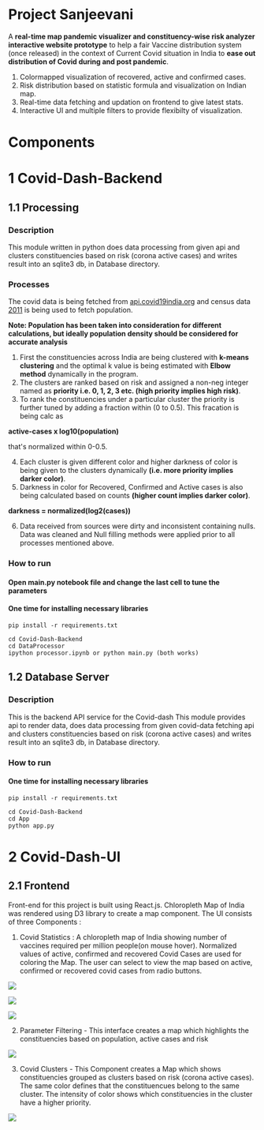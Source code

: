 # Project Sanjeevani

A **real-time map pandemic visualizer and constituency-wise risk analyzer interactive website prototype** to help a fair Vaccine distribution system (once released) in the context of Current Covid situation in India to **ease out distribution of Covid during and post pandemic**.

1. Colormapped visualization of recovered, active and confirmed cases.
2. Risk distribution based on statistic formula and visualization on Indian map.
3. Real-time data fetching and updation on frontend to give latest stats.
4. Interactive UI and multiple filters to provide flexibilty of visualization.


# Components

# 1 Covid-Dash-Backend

## 1.1 Processing

### Description
This module written in python does data processing from given api and clusters constituencies based on risk (corona active cases) and writes result into an sqlite3 db, in Database directory.

### Processes
The covid data is being fetched from [api.covid19india.org](https://api.covid19india.org/state_district_wise.json) and census data [2011](http://censusindia.gov.in/2011-Documents/PCA_HL_2011_Release.xls) is being used to fetch population.

**Note: Population has been taken into consideration for different calculations, but ideally population density should be considered for accurate analysis**

1. First the constituencies across India are being clustered with **k-means clustering** and the optimal k value is being estimated with **Elbow method** dynamically in the program.
2. The clusters are ranked based on risk and assigned a non-neg integer named as **priority i.e. 0, 1, 2, 3 etc. (high priority implies high risk)**.
3. To rank the constituencies under a particular cluster the priority is further tuned by adding a fraction within (0 to 0.5). This fracation is being calc as 

**active-cases x log10(population)**

that's normalized within 0-0.5.

4. Each cluster is given different color and higher darkness of color is being given to the clusters dynamically **(i.e. more priority implies darker color)**.
5. Darkness in color for Recovered, Confirmed and Active cases is also being calculated based on counts **(higher count implies darker color)**.

**darkness = normalized(log2(cases))**

6. Data received from sources were dirty and inconsistent containing nulls. Data was cleaned and Null filling methods were applied prior to all processes mentioned above.

### How to run

#### Open main.py notebook file and change the last cell to tune the parameters

#### One time for installing necessary libraries

```pip install -r requirements.txt```

```
cd Covid-Dash-Backend
cd DataProcessor
ipython processor.ipynb or python main.py (both works)
```


## 1.2 Database Server

### Description
This is the backend API service for the Covid-dash 
This module provides api to render data, does data processing from given covid-data fetching api and clusters constituencies based on risk (corona active cases) and writes result into an sqlite3 db, in Database directory.

### How to run

#### One time for installing necessary libraries

```pip install -r requirements.txt```

```
cd Covid-Dash-Backend
cd App
python app.py
```







# 2 Covid-Dash-UI

## 2.1 Frontend

Front-end for this project is built using React.js. Chloropleth Map of India was rendered using D3 library to create a map component. 
The UI consists of three Components :

1. Covid Statistics : A chloropleth map of India showing number of vaccines required per million people(on mouse hover). Normalized values of active, confirmed and recovered Covid Cases are used for coloring the Map. The user can select to view the map based on active, confirmed or recovered covid cases from radio buttons.

![](Screenshots/UI-tab1-a.png)

![](Screenshots/UI-tab1-b.png)

![](Screenshots/UI-tab1-c.png)

2. Parameter Filtering - This interface creates a map which highlights the constituencies based on population, active cases and risk

![](Screenshots/UI-tab2.png)

3. Covid Clusters - This Component creates a Map which shows constituencies grouped as clusters based on risk (corona active cases). The same color defines that the constituencues belong to the same cluster. The intensity of color shows which constituencies in the cluster have a higher priority.

![](Screenshots/UI-tab3.png)
